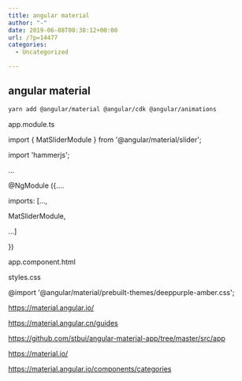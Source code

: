 ```yaml
---
title: angular material
author: "-"
date: 2019-06-08T08:38:12+00:00
url: /?p=14477
categories:
  - Uncategorized

---
```

## angular material
```bash
yarn add @angular/material @angular/cdk @angular/animations
```

app.module.ts

import { MatSliderModule } from '@angular/material/slider';
  
import 'hammerjs';
  
…
  
@NgModule ({....
    
imports: [...,
    
MatSliderModule,
  
…]
  
})

app.component.html
  
<mat-slider min="1" max="100" step="1" value="1"></mat-slider>

styles.css
    
@import '@angular/material/prebuilt-themes/deeppurple-amber.css';

https://material.angular.io/
  
https://material.angular.cn/guides
  
https://github.com/stbui/angular-material-app/tree/master/src/app
  
https://material.io/
  
https://material.angular.io/components/categories